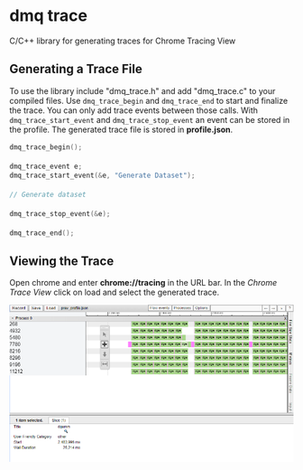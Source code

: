 dmq trace
=========

C/C++ library for generating traces for Chrome Tracing View

Generating a Trace File
-----------------------

To use the library include "dmq_trace.h" and add "dmq_trace.c" to your compiled
files. Use `dmq_trace_begin` and `dmq_trace_end` to start and finalize the trace.
You can only add trace events between those calls. With `dmq_trace_start_event` and
`dmq_trace_stop_event` an event can be stored in the profile. The generated trace file
is stored in **profile.json**.

```c++
dmq_trace_begin();

dmq_trace_event e;
dmq_trace_start_event(&e, "Generate Dataset");

// Generate dataset

dmq_trace_stop_event(&e);

dmq_trace_end();
```

Viewing the Trace
-----------------

Open chrome and enter **chrome://tracing** in the URL bar. In the *Chrome Trace View* click
on load and select the generated trace.

![Example of Chrome Trace View](https://github.com/dmarquant/dmq_trace/blob/master/trace_view.png "Example of Chrome Trace View")

